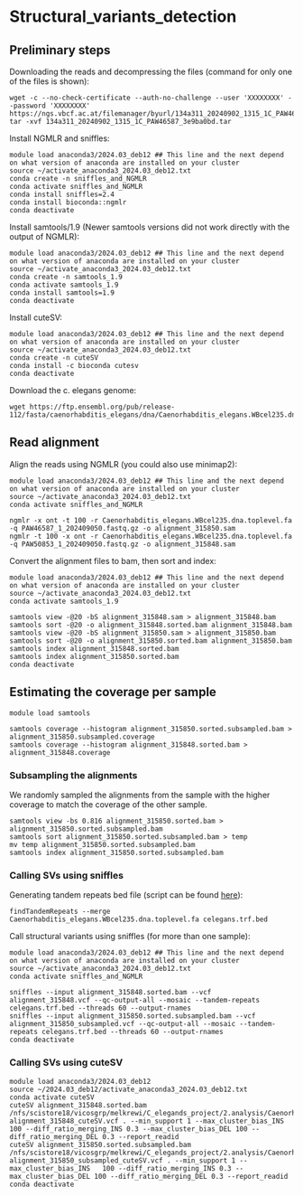 # Structural_variants_detection
## Preliminary steps
Downloading the reads and decompressing the files (command for only one of the files is shown):
```
wget -c --no-check-certificate --auth-no-challenge --user 'XXXXXXXX' --password 'XXXXXXXX' https://ngs.vbcf.ac.at/filemanager/byurl/134a311_20240902_1315_1C_PAW46587_3e9ba0bd.tar
tar -xvf 134a311_20240902_1315_1C_PAW46587_3e9ba0bd.tar

```
Install NGMLR and sniffles:
```
module load anaconda3/2024.03_deb12 ## This line and the next depend on what version of anaconda are installed on your cluster
source ~/activate_anaconda3_2024.03_deb12.txt
conda create -n sniffles_and_NGMLR
conda activate sniffles_and_NGMLR
conda install sniffles=2.4
conda install bioconda::ngmlr
conda deactivate
```
Install samtools/1.9 (Newer samtools versions did not work directly with the output of NGMLR):
```
module load anaconda3/2024.03_deb12 ## This line and the next depend on what version of anaconda are installed on your cluster
source ~/activate_anaconda3_2024.03_deb12.txt
conda create -n samtools_1.9
conda activate samtools_1.9
conda install samtools=1.9
conda deactivate
```
Install cuteSV:
```
module load anaconda3/2024.03_deb12 ## This line and the next depend on what version of anaconda are installed on your cluster
source ~/activate_anaconda3_2024.03_deb12.txt
conda create -n cuteSV
conda install -c bioconda cutesv
conda deactivate
```
Download the c. elegans genome:
```
wget https://ftp.ensembl.org/pub/release-112/fasta/caenorhabditis_elegans/dna/Caenorhabditis_elegans.WBcel235.dna.toplevel.fa.gz
```
## Read alignment

Align the reads using NGMLR (you could also use minimap2):
```
module load anaconda3/2024.03_deb12 ## This line and the next depend on what version of anaconda are installed on your cluster
source ~/activate_anaconda3_2024.03_deb12.txt
conda activate sniffles_and_NGMLR

ngmlr -x ont -t 100 -r Caenorhabditis_elegans.WBcel235.dna.toplevel.fa -q PAW46587_1_202409050.fastq.gz -o alignment_315850.sam
ngmlr -t 100 -x ont -r Caenorhabditis_elegans.WBcel235.dna.toplevel.fa -q PAW50853_1_202409050.fastq.gz -o alignment_315848.sam
```
Convert the alignment files to bam, then sort and index:
```
module load anaconda3/2024.03_deb12 ## This line and the next depend on what version of anaconda are installed on your cluster
source ~/activate_anaconda3_2024.03_deb12.txt
conda activate samtools_1.9

samtools view -@20 -bS alignment_315848.sam > alignment_315848.bam
samtools sort -@20 -o alignment_315848.sorted.bam alignment_315848.bam
samtools view -@20 -bS alignment_315850.sam > alignment_315850.bam
samtools sort -@20 -o alignment_315850.sorted.bam alignment_315850.bam
samtools index alignment_315848.sorted.bam
samtools index alignment_315850.sorted.bam
conda deactivate
```
## Estimating the coverage per sample
```
module load samtools

samtools coverage --histogram alignment_315850.sorted.subsampled.bam > alignment_315850.subsampled.coverage
samtools coverage --histogram alignment_315848.sorted.bam > alignment_315848.coverage

```
### Subsampling the alignments
We randomly sampled the alignments from the sample with the higher coverage to match the coverage of the other sample.
```
samtools view -bs 0.816 alignment_315850.sorted.bam > alignment_315850.sorted.subsampled.bam
samtools sort alignment_315850.sorted.subsampled.bam > temp
mv temp alignment_315850.sorted.subsampled.bam
samtools index alignment_315850.sorted.subsampled.bam
```

### Calling SVs using sniffles
Generating tandem repeats bed file (script can be found [here](https://github.com/PacificBiosciences/pbsv/tree/master/annotations)):
```
findTandemRepeats --merge Caenorhabditis_elegans.WBcel235.dna.toplevel.fa celegans.trf.bed
```
Call structural variants using sniffles (for more than one sample):
```
module load anaconda3/2024.03_deb12 ## This line and the next depend on what version of anaconda are installed on your cluster
source ~/activate_anaconda3_2024.03_deb12.txt
conda activate sniffles_and_NGMLR

sniffles --input alignment_315848.sorted.bam --vcf alignment_315848.vcf --qc-output-all --mosaic --tandem-repeats celegans.trf.bed --threads 60 --output-rnames
sniffles --input alignment_315850.sorted.subsampled.bam --vcf alignment_315850_subsampled.vcf --qc-output-all --mosaic --tandem-repeats celegans.trf.bed --threads 60 --output-rnames
conda deactivate
```
### Calling SVs using cuteSV
```
module load anaconda3/2024.03_deb12
source ~/2024.03_deb12/activate_anaconda3_2024.03_deb12.txt
conda activate cuteSV
cuteSV alignment_315848.sorted.bam /nfs/scistore18/vicosgrp/melkrewi/C_elegands_project/2.analysis/Caenorhabditis_elegans.WBcel235.dna.toplevel.fa alignment_315848_cuteSV.vcf . --min_support 1 --max_cluster_bias_INS	100 --diff_ratio_merging_INS 0.3 --max_cluster_bias_DEL 100 --diff_ratio_merging_DEL 0.3 --report_readid 
cuteSV alignment_315850.sorted.subsampled.bam /nfs/scistore18/vicosgrp/melkrewi/C_elegands_project/2.analysis/Caenorhabditis_elegans.WBcel235.dna.toplevel.fa alignment_315850_subsampled_cuteSV.vcf . --min_support 1 --max_cluster_bias_INS	100 --diff_ratio_merging_INS 0.3 --max_cluster_bias_DEL 100 --diff_ratio_merging_DEL 0.3 --report_readid
conda deactivate
```



